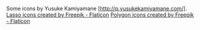 Some icons by Yusuke Kamiyamane [http://p.yusukekamiyamane.com/].
<a href="https://www.flaticon.com/free-icons/lasso" title="lasso icons">Lasso icons created by Freepik - Flaticon</a>
<a href="https://www.flaticon.com/free-icons/polygon" title="polygon icons">Polygon icons created by Freepik - Flaticon</a>